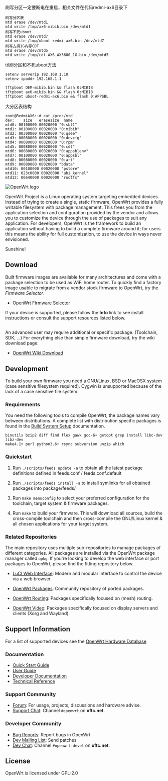 刷写分区一定要断电在重启，相关文件在代码redmi-ax6目录下

```
刷写分区表
mtd erase /dev/mtd1
mtd write /tmp/ax6-mibib.bin /dev/mtd1
刷写不死uboot
mtd erase /dev/mtd7
mtd write /tmp/uboot-redmi-ax6.bin /dev/mtd7
刷写支持1G内存CDT
mtd erase /dev/mtd5
mtd write /tmp/cdt-AX6_AX3600_1G.bin /dev/mtd5

```
ttl刷分区和不死uboot方法

```
setenv serverip 192.168.1.10
setenv ipaddr 192.168.1.1

tftpboot OEM-mibib.bin && flash 0:MIBIB
tftpboot ax6-mibib.bin && flash 0:MIBIB
tftpboot uboot-redmi-ax6.bin && flash 0:APPSBL
```


大分区表结构

```
root@RedmiAX6:~# cat /proc/mtd
dev:    size   erasesize  name
mtd0: 00100000 00020000 "0:sbl1"
mtd1: 00100000 00020000 "0:mibib"
mtd2: 00300000 00020000 "0:qsee"
mtd3: 00080000 00020000 "0:devcfg"
mtd4: 00080000 00020000 "0:rpm"
mtd5: 00080000 00020000 "0:cdt"
mtd6: 00080000 00020000 "0:appsblenv"
mtd7: 00100000 00020000 "0:appsbl"
mtd8: 00080000 00020000 "0:art"
mtd9: 00080000 00020000 "bdata"
mtd10: 00100000 00020000 "pstore"
mtd11: 023c0000 00020000 "ubi_kernel"
mtd12: 06640000 00020000 "rootfs"

```



![OpenWrt logo](include/logo.png)

OpenWrt Project is a Linux operating system targeting embedded devices. Instead
of trying to create a single, static firmware, OpenWrt provides a fully
writable filesystem with package management. This frees you from the
application selection and configuration provided by the vendor and allows you
to customize the device through the use of packages to suit any application.
For developers, OpenWrt is the framework to build an application without having
to build a complete firmware around it; for users this means the ability for
full customization, to use the device in ways never envisioned.

Sunshine!

## Download

Built firmware images are available for many architectures and come with a
package selection to be used as WiFi home router. To quickly find a factory
image usable to migrate from a vendor stock firmware to OpenWrt, try the
*Firmware Selector*.

* [OpenWrt Firmware Selector](https://firmware-selector.openwrt.org/)

If your device is supported, please follow the **Info** link to see install
instructions or consult the support resources listed below.

## 

An advanced user may require additional or specific package. (Toolchain, SDK, ...) For everything else than simple firmware download, try the wiki download page:

* [OpenWrt Wiki Download](https://openwrt.org/downloads)

## Development

To build your own firmware you need a GNU/Linux, BSD or MacOSX system (case
sensitive filesystem required). Cygwin is unsupported because of the lack of a
case sensitive file system.

### Requirements

You need the following tools to compile OpenWrt, the package names vary between
distributions. A complete list with distribution specific packages is found in
the [Build System Setup](https://openwrt.org/docs/guide-developer/build-system/install-buildsystem)
documentation.

```
binutils bzip2 diff find flex gawk gcc-6+ getopt grep install libc-dev libz-dev
make4.1+ perl python3.6+ rsync subversion unzip which
```

### Quickstart

1. Run `./scripts/feeds update -a` to obtain all the latest package definitions
   defined in feeds.conf / feeds.conf.default

2. Run `./scripts/feeds install -a` to install symlinks for all obtained
   packages into package/feeds/

3. Run `make menuconfig` to select your preferred configuration for the
   toolchain, target system & firmware packages.

4. Run `make` to build your firmware. This will download all sources, build the
   cross-compile toolchain and then cross-compile the GNU/Linux kernel & all chosen
   applications for your target system.

### Related Repositories

The main repository uses multiple sub-repositories to manage packages of
different categories. All packages are installed via the OpenWrt package
manager called `opkg`. If you're looking to develop the web interface or port
packages to OpenWrt, please find the fitting repository below.

* [LuCI Web Interface](https://github.com/openwrt/luci): Modern and modular
  interface to control the device via a web browser.

* [OpenWrt Packages](https://github.com/openwrt/packages): Community repository
  of ported packages.

* [OpenWrt Routing](https://github.com/openwrt/routing): Packages specifically
  focused on (mesh) routing.

* [OpenWrt Video](https://github.com/openwrt/video): Packages specifically
  focused on display servers and clients (Xorg and Wayland).

## Support Information

For a list of supported devices see the [OpenWrt Hardware Database](https://openwrt.org/supported_devices)

### Documentation

* [Quick Start Guide](https://openwrt.org/docs/guide-quick-start/start)
* [User Guide](https://openwrt.org/docs/guide-user/start)
* [Developer Documentation](https://openwrt.org/docs/guide-developer/start)
* [Technical Reference](https://openwrt.org/docs/techref/start)

### Support Community

* [Forum](https://forum.openwrt.org): For usage, projects, discussions and hardware advise.
* [Support Chat](https://webchat.oftc.net/#openwrt): Channel `#openwrt` on **oftc.net**.

### Developer Community

* [Bug Reports](https://bugs.openwrt.org): Report bugs in OpenWrt
* [Dev Mailing List](https://lists.openwrt.org/mailman/listinfo/openwrt-devel): Send patches
* [Dev Chat](https://webchat.oftc.net/#openwrt-devel): Channel `#openwrt-devel` on **oftc.net**.

## License

OpenWrt is licensed under GPL-2.0

